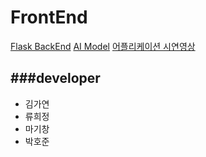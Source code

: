 # FrontEnd

[Flask BackEnd](https://github.com/SMpanacea/BackEnd)
[AI Model](https://github.com/SMpanacea/MODEL)
[어플리케이션 시연영상]()


###developer
---
- 김가연
- 류희정
- 마기창
- 박호준
